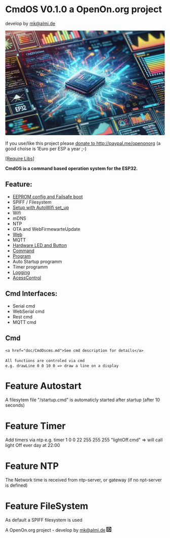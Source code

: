 
# CmdOS V0.1.0 a OpenOn.org project

develop by mk@almi.de

![CmdOS LOGO](images/CmdOS.gif)

If you use/like this project please <a href='http://paypal.me/openonorg<'>donate to http://paypal.me/openonorg</a> (a good choise is 1Euro per ESP a year ;-)

[<a href="libs.md">Require Libs</a>]

**CmdOS is a command based operation system for the ESP32.**

## Feature:
- <a href='doc/CmdOsBoot.md'>EEPROM config and Failsafe boot</a>
- SPIFF / Filesystem
- <a href='doc/CmdOsSetup.md'>Setup with AutoWifi set_up</a>
- Wifi 
- mDNS
- NTP
- OTA and WebFirmewarteUpdate
- <a href="doc/CmdOsWeb.md">Web</a>
- MQTT
- <a href="doc/LedAndSwitch.md">Hardware LED and Button</a>
- <a href="doc/CmdOsCmds.md">Command</a>
- <a href="doc/CmdOsPrg.md">Program</a>
- Auto Startup programm
- Timer programm
- <a href='doc/CmdOsLog.md'>Logging</a>
- <a href='doc/CmdOsAccess.md'>AcessControl</a>

## Cmd Interfaces:
- Serial cmd
- WebSerial cmd
- Rest cmd
- MQTT cmd

## Cmd 
	<a href="doc/CmdOscms.md">See cmd description for details</a>

	All functions are controled via cmd
	e.g. drawLine 0 0 10 0 => draw a line on a display
	

# Feature Autostart
A filesytem file "/startup.cmd" is automaticly started after startup (after 10 seconds)

# Feature Timer
Add timers via ntp
	e.g. timer 1 0 0 22 255 255 255 "lightOff.cmd" => will call light Off ever day at 22:00 

# Feature NTP
The Network time is received from ntp-server, or gateway (if no npt-server is defined)

# Feature FileSystem
As default a SPIFF filesystem is used
	

A OpenOn.org project - develop by mk@almi.de ![CmdOS LOGO](images/CmdOS_logo.gif)	



	

	

